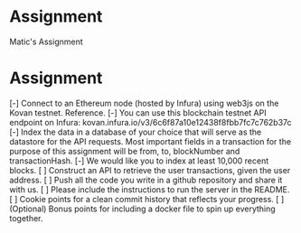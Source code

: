 # Assignment
Matic's Assignment

# Assignment

[-] Connect to an Ethereum node (hosted by Infura) using web3js on the Kovan testnet. Reference. 
[-] You can use this blockchain testnet API endpoint on Infura: kovan.infura.io/v3/6c6f87a10e12438f8fbb7fc7c762b37c
[-] Index the data in a database of your choice that will serve as the datastore for the API requests. Most important fields in a transaction for the purpose of this assignment will be from, to, blockNumber and transactionHash.
[-] We would like you to index at least 10,000 recent blocks.
[ ] Construct an API to retrieve the user transactions, given the user address.
[ ] Push all the code you write in a github repository and share it with us. 
[ ] Please include the instructions to run the server in the README.
[ ] Cookie points for a clean commit history that reflects your progress.
[ ] (Optional) Bonus points for including a docker file to spin up everything together.